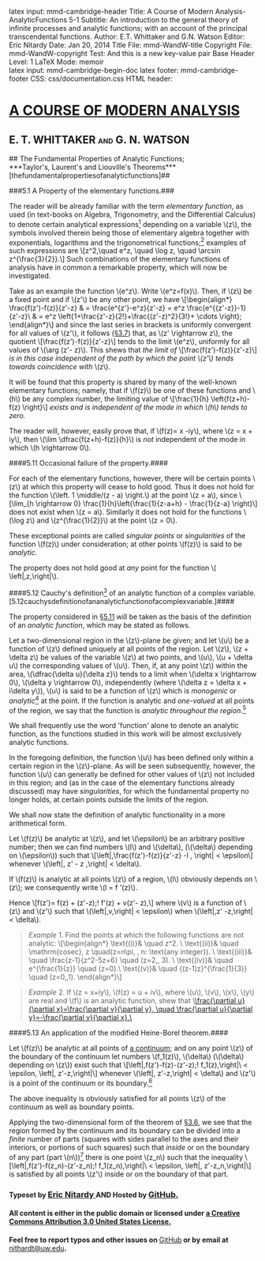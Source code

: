 latex input:	mmd-cambridge-header
Title:	A Course of Modern Analysis-AnalyticFunctions 5-1 
Subtitle:	An introduction to the general theory of
	infinite processes and analytic functions;
	with an account of the principal
	transcendental functions.
Author:	E.T. Whittaker and G.N. Watson
Editor:	Eric Nitardy
Date:	Jan 20, 2014
Title File:	mmd-WandW-title
Copyright File:	mmd-WandW-copyright
Test:	And this is a new key-value pair
Base Header Level:	1
LaTeX Mode:	memoir  
latex input:	mmd-cambridge-begin-doc 
latex footer:	mmd-cambridge-footer
CSS:	css/documentation.css
HTML header:	<script type="text/javascript"
	src="http://cdn.mathjax.org/mathjax/latest/MathJax.js?config=TeX-AMS_HTML-full"></script>
	<script type="text/javascript" src="js/showhide.js"></script>
	<script type="text/javascript" src="js/mathjaxend.js"></script>


<div id="header"><h1><a href="CMA00-Front.html">A COURSE OF MODERN<span>&nbsp;</span>ANALYSIS</a></h1><h2>E. T. WHITTAKER <span style="font-size:65%;">AND</span> G.<span>&nbsp;</span>N.<span>&nbsp;</span>WATSON</h2></div>

<div markdown=1 id="content">
<div markdown=1 class="contenttext">
## The Fundamental Properties of Analytic<span>&nbsp;</span>Functions; <br>***Taylor's,<span>&nbsp;</span>Laurent's and Liouville's<span>&nbsp;</span>Theorems***[thefundamentalpropertiesofanalyticfunctions]##

###5.1 A Property of the elementary functions.###

[^analyticfuncyions,+3]: The reader will observe that this is not the sense in which the term function is defined ([§3.1](CMA03-1-ContinuousFnsMN.html#thedependenceofonecomplexnumberonanother)) in this work. Thus e.g. \\(x - iy\\) and \\(\left| \,z\,  \right|\\) are functions of \\(z \,( = x + iy)\\) in the sense of [§3.1](CMA03-1-ContinuousFns.html#thedependenceofonecomplexnumberonanother), but are not elementary functions of the type under consideration.

The reader will be already familiar with the term *elementary function*, as 
used (in text-books on Algebra, Trigonometry, and the Differential Calculus) 
to denote certain analytical expressions[^analyticfuncyions,+3] depending on a variable \\(z\\), the 
symbols involved therein being those of elementary algebra together with 
exponentials, logarithms and the trigonometrical functions;[^appendix,-3] examples of such 
expressions are 
\\[z^2,\quad e^z, \quad \log z, \quad \arcsin z^{\frac{3}{2}}.\\] 
Such combinations of the elementary functions of analysis have in common 
a remarkable property, which will now be investigated. 

[^appendix,-3]: *Editor's Note*: Exponentials, logarithms and the trigonometrical functions are defined and their fundamental properties derived in the [Appendix](CMA24-Appendix-I-LogrithmAndExponential.html).

Take as an example the function \\(e^z\\). 
Write \\(e^z=f(x)\\). Then, if \\(z\\) be a fixed point and if \\(z'\\) be any other point, we have 
\\[\begin{align*}
\frac{f(z')-f(z)}{z'-z} & = \frac{e^{z'}-e^z}{z'-z} = e^z \frac{e^{\{z'-z\}}-1}{z'-z}\\
& = e^z \left\{1+\frac{z'-z}{2!}+\frac{(z'-z)^2}{3!}+ \cdots \right\};
\end{align*}\\]
and since the last series in brackets is uniformly convergent for all values of 
\\(z'\\), it follows ([§3.7](CMA03-4-PowerSeries.html#3.7uniformityofconvergenceofpowerseries.)) that, as \\(z' \rightarrow z\\), the quotient 
\\[\frac{f(z')-f(z)}{z'-z}\\]
tends to the limit \\(e^z\\), uniformly for all values of \\(\arg (z'- z)\\). 
This shews that *the limit of* 
\\[\frac{f(z')-f(z)}{z'-z}\\]
*is in this case independent of the path by which the point \\(z'\\) tends towards 
coincidence with* \\(z\\). 

It will be found that this property is shared by many of the well-known 
elementary functions; namely, that if \\(f(z)\\) be one of these functions and \\(h\\) be any complex number, the limiting value of 
\\[\frac{1}{h} \left\{f(z+h)-f(z) \right\}\\]
*exists and is independent of the mode in which \\(h\\) tends to zero.*

The reader will, however, easily prove that, if \\(f(z)= x -iy\\), where \\(z = x + iy\\), then \\(\lim \dfrac{f(z+h)-f(z)}{h}\\) is *not* independent of the mode in which \\(h \rightarrow 0\\). 

####5.11 Occasional failure of the property.#### 

For each of the elementary functions, however, there will be certain points 
\\(z\\) at which this property will cease to hold good. Thus it does not hold for 
the function \\(\left. 1 \middle/(z - a) \right.\\) at the point \\(z = a\\), since 
\\[\lim_{h \rightarrow 0} \frac{1}{h}\left\{\frac{1}{z-a+h} - \frac{1}{z-a} \right\}\\]
does not exist when \\(z = a\\). Similarly it does not hold for the functions \\(\log z\\) and \\(z^{\frac{1}{2}}\\) at the point \\(z = 0\\). 

These exceptional points are called *singular points* or *singularities* of the 
function \\(f(z)\\) under consideration; at other points \\(f(z)\\) is said to be *analytic*. 

The property does not hold good at *any* point for the function \\( \left|\,z\,\right|\\). 

####5.12 Cauchy's definition[^cauchysmemoir,-2] of an analytic function of a complex variable. [5.12cauchysdefinitionofananalyticfunctionofacomplexvariable.]####

[^cauchysmemoir,-2]: See the memoir cited in [§5.2](CMA05-2-CauchysTheorem.html#5.2cauchystheoremontheintegralofafunctionroundacontour.) (1st margin note).

The property considered in [§5.11](#5.11occasionalfailureoftheproperty.) will be taken as the basis of the definition of an *analytic function*, which may be stated as follows. 

[^analytic,-3]: The words 'regular' and 'holomorphic' are sometimes used. A distinction has been made by Borel between 'monogenic' and 'analytic' functions in the case of functions with an infinite number of singularities. See [§5.51](CMA05-4-AnalyticContinuation.html#). <br><br>*Editor's Note*: Modern usage is slightly different: a complex function is *analytic, holomorphic (or regular) at a point \\(z\\)* if it is differentiable in a open neighborhood of \\(z\\) and is *holomorphic on set \\(S\\)* if it is holomorphic at every point of an open set containing \\(S\\).

Let a two-dimensional region in the \\(z\\)-plane be given; and let \\(u\\) be a 
function of \\(z\\) defined uniquely at all points of the region. Let \\(z\\), \\(z + \delta z\\) be values of the variable \\(z\\) at two points, and \\(u\\), \\(u + \delta u\\) the corresponding values of \\(u\\). Then, if, at any point \\(z\\) within the area, \\(\dfrac{\delta u}{\delta z}\\) tends to a limit when \\(\delta x \rightarrow 0\\), \\(\delta y \rightarrow 0\\), independently (where \\(\delta z = \delta x + i\delta y\\)), \\(u\\) is said to be a function of \\(z\\) 
which is *monogenic* or *analytic*[^analytic,-3] at the point. If the function is analytic and *one-valued* at all points of the region, we say that the function is *analytic 
throughout the region.*[^onevalued,+3] 

[^onevalued,+3]: See [§5.2 cor. 2](CMA05-2-CauchysTheorem.html#5.2corollary2), margin note.

We shall frequently use the word 'function' alone to denote an analytic 
function, as the functions studied in this work will be almost exclusively 
analytic functions. 

In the foregoing definition, the function \\(u\\) has been defined only within 
a certain region in the \\(z\\)-plane. As will be seen subsequently, however, the 
function \\(u\\) can generally be defined for other values of \\(z\\) not included in this 
region; and (as in the case of the elementary functions already discussed) 
may have *singularities*, for which the fundamental property no longer holds, 
at certain points outside the limits of the region. 

We shall now state the definition of analytic functionality in a more 
arithmetical form. 

Let \\(f(z)\\) be analytic at \\(z\\), and let \\(\epsilon\\) be an arbitrary positive number; then we can find numbers \\(l\\) and \\(\delta\\), (\\(\delta\\) depending on \\(\epsilon\\)) such that 
\\[\left|\,\frac{f(z')-f(z)}{z'-z} -l \, \right| < \epsilon\\]
whenever \\(\left|\, z' - z \,\right| < \delta\\). 

If \\(f(z)\\) is analytic at all points \\(z\\) of a region, \\(l\\) obviously depends on \\(z\\); we consequently write \\(l = f '(z)\\). 

Hence \\[f(z')= f(z) + (z'-z)\;\! f'(z) + v(z'- z),\\] 
where \\(v\\) is a function of \\(z\\) and \\(z'\\) such that \\(\left|\,v\,\right| < \epsilon\\) when \\(\left|\,z' -z\,\right|< \delta\\). 

>*Example* 1. Find the points at which the following functions are not analytic: 
>\\[\begin{align*}
>\text{(i)}& \quad z^2.  \\  \text{(ii)}& \quad \mathrm{cosec}\, z \quad(z=n\pi, \,  n\: \text{any integer}). \\
>\text{(iii)}& \quad \frac{z-1}{z^2-5z+6} \quad (z=2,\, 3). \\  \text{(iv)}& \quad e^{\frac{1}{z}} \quad (z=0).\\
> \text{(v)}& \quad \{(z-1)z\}^{\frac{1}{3}} \quad (z=0,\,1).
>\end{align*}\\] 


>*Example* 2. If \\(z = x+iy\\), \\(f(z) = u + iv\\), where \\(u\\), \\(v\\), \\(x\\), \\(y\\) are real and \\(f\\) is an analytic function, shew that 
\\[\frac{\partial u}{\partial x}=\frac{\partial v}{\partial y}, \quad  \frac{\partial u}{\partial y}=-\frac{\partial v}{\partial x}.\\](Riemann.) 


####5.13 An application of the modified Heine-Borel theorem.####

Let \\(f(z)\\) be analytic at all points of [a continuum](CMA03-1-ContinuousFns.html#3.21continuum); and on any point \\(z\\) of the boundary of the continuum let numbers \\(f_1(z)\\), \\(\delta\\) (\\(\delta\\) depending on \\(z\\)) exist such that 
\\[\left|\,f(z')-f(z)-(z'-z)\;\! f_1(z)\,\right|\ < \epsilon\, \left|\, z'-z\,\right|\\] 
whenever \\(\left|\, z'-z\,\right| < \delta\\) and \\(z'\\) is a point of the continuum or its boundary.[^boundary,-2] 

[^boundary,-2]: We write \\(f_1(z)\\) instead of \\(f'(z)\\) as the differential coefficient might not exist when \\(z'\\) approaches \\(z\\) from outside the boundary so that \\(f_1(z)\\) is not necessarily a unique derivate.

The above inequality is obviously satisfied for all points \\(z\\) of the continuum 
as well as boundary points. 

Applying the two-dimensional form of the theorem of [§3.6](CMA03-3-Heine-Borel.html#themodifiedheine-boreltheorem.), we see that 
the region formed by the continuum and its boundary can be divided into 
a *finite* number of parts (squares with sides parallel to the axes and their 
interiors, or portions of such squares) such that *inside* or on the boundary of 
any part (part \\(n\\))[^addindex,-7] there is one point \\(z_n\\) such that the inequality 
\\[\left|\,f(z')-f(z_n)-(z'-z_n)\;\! f_1(z_n)\,\right|\ < \epsilon\, \left|\, z'-z_n\,\right|\\] 
is satisfied by all points \\(z'\\) inside or on the boundary of that part. 

[^addindex,-7]: *Editor's Note*: For clarity, I indexed the parts and the \\(z_n\\).

</div>

</div>



<div id="footer">
<h3><span style="font-size:85%;">Typeset by </span><a href="../index.html" target="_blank">Eric Nitardy </a> <span style="font-size:85%;">AND Hosted by </span><a href="https://github.com/"> GitHub.</a></h3>
<h4>All content is either in the public domain or licensed under <a href="http://creativecommons.org/licenses/by/3.0/us/">a Creative Commons Attribution 3.0 United States License.</a></h4>
<h4>Feel free to report typos and other issues on <span style="font-weight: 400;"><a href="https://github.com/CdLbB/cdlbb.github.com/tree/master/WandW">GitHub</a></span> or by email at <span style="font-weight: 400;"><a href="&#x6d;&#x61;&#x69;&#108;&#116;&#111;&#58;&#110;&#x69;&#x74;&#104;&#x61;&#114;&#100;&#x74;&#x40;&#x75;&#x77;&#46;&#101;&#x64;&#x75;">&#x6e;&#x69;&#116;&#x68;&#x61;&#114;&#100;&#x74;&#x40;&#117;&#119;&#x2e;&#101;&#x64;&#x75;</a></span>.</h4>
</div>

<div id="navaprop" class="navigation" style="visibility:hidden;" >
<h2 id="contents">Contents</h2>
<ul>
<li class="part"><a onClick="hideIt('navaprop');showIt('navfront');">FRONTMATTER</a>
  <ul>
    <li><a href="CMA00-Front.html#contents">Table of Contents</a></li>
  </ul>
</li>
<li class="part"><a onClick="hideIt('navaprop');showIt('navprocesses');">PROCESSES OF ANALYSIS</a>
  <ul>
    <li class="more"><a onClick="hideIt('navaprop');showIt('navprocesses');"> more . . . </a></li>
    <li><a href="CMA04-1-Integration.html">The Theory of Riemann Integration</a></li>
    <li><a href="#thefundamentalpropertiesofanalyticfunctions">The Properties of Analytic Functions</a>
      <ul>
	<li class="current"><a href="#5.1apropertyoftheelementaryfunctions.">A Property of Elementary Functions</a>
          <ul>
              <li  class="current"><a href="#5.11occasionalfailureoftheproperty.">Occasional failure of the property</a>
              <li  class="current"><a href="#5.12cauchysdefinitionofananalyticfunctionofacomplexvariable.">Cauchy&#8217;s definition of an analytic function</a>
              <li  class="current"><a href="#5.13anapplicationofthemodifiedheine-boreltheorem.">An application of the Heine-Borel theorem</a>
          </ul>
       </li>
        <li><a href="CMA05-2-CauchysTheorem.html#5.2cauchystheoremontheintegralofafunctionroundacontour.">Cauchy&#8217;s Theorem</a></li>
	<li><a href="CMA05-3-TaylorsTheorem.html#5.3analyticfunctionsrepresentedbyuniformlyconvergentseries.">Analytic Functions as Uniformly Convergent Series</a></li>
	<li><a href="CMA05-3-TaylorsTheorem.html#5.4taylorstheorem.">Taylor&#8217;s Theorem</a></li>
	<li><a href="CMA05-4-AnalyticContinuation.html#5.5theprocessofcontinuation.">Analytic Continuation</a></li>
       <li><a href="CMA05-5-LaurentsTheorem.html#5.6laurentstheorem.">Laurent&#8217;s Theorem</a></li>
	<li><a href="CMA05-6-ManyValuedFunctions.html#5.7many-valuedfunctions.">Many-valued Functions</a></li>
        <li><a href="CMA05-6-ManyValuedFunctions.html#references.">References</a></li>
        <li><a href="CMA05-6-ManyValuedFunctions.html#miscellaneousexamples.">Miscellaneous Examples</a></li>
      </ul>
    </li>
    <li><a href="CMA06-1-Residues.html">The Theory of Residues</a></li>
    <li class="more"><a onClick="hideIt('navaprop');showIt('navprocesses');"> more . . . </a></li>
  </ul>
</li>
<li class="part"><a onClick="hideIt('navaprop');showIt('navtranscendental');">THE TRANSCENDENTAL FUNCTIONS</a></li>
<li class="part"><a onClick="hideIt('navaprop');showIt('navback');">BACKMATTER</a> 
   <ul >
    <li ><a href="CMA24-Appendix-I-LogrithmAndExponential.html">Appendix</a></li>
  </ul>
</li>
</ul>
</div>



<div id="navfront" class="navigation" style="visibility:hidden;" >
<h2 id="contents">Contents</h2>
<ul>
<li class="part"><a>FRONTMATTER</a>
  <ul>
    <li><a href="CMA00-Front.html#acourseof">Title Page</a></li>
    <li><a href="CMA00-Front.html#cambridgeuniversitypress">Copyright</a></li>
    <li><a href="CMA00-Front.html#preface">Preface</a></li>
    <li><a href="CMA00-Front.html#editorsnote">Editor&#8217;s Note</a></li>
    <li class="toc"><a href="CMA00-Front.html#contents">Table of Contents</a></li>
  </ul>
</li>
<li class="part"><a onClick="hideIt('navfront');showIt('navprocesses');">PROCESSES OF ANALYSIS</a>  
<ul>
    <li class="more current"><a onClick="showIt('navaprop');hideIt('navfront');"> you are here . . . </a></li>
  </ul>
</li>
<li class="part"><a onClick="hideIt('navfront');showIt('navtranscendental');">THE TRANSCENDENTAL FUNCTIONS</a></li>
<li class="part"><a onClick="hideIt('navfront');showIt('navback');">BACKMATTER</a></li>
</ul>
</div>


<div id="navprocesses" class="navigation" style="visibility:hidden;" >
<h2 id="contents">Contents</h2>
<ul>
<li class="part"><a onClick="showIt('navfront');hideIt('navprocesses');">FRONTMATTER</a></li>
<li class="part"><a>PROCESSES OF ANALYSIS</a>
  <ul >
    <li><a href="CMA01-Complex.html">Complex Numbers</a></li>
    <li><a href="CMA02-1-Limits.html">The Theory of Convergence</a></li>
     <li><a href="CMA03-1-ContinuousFns.html">Continuity and Uniform Convergence</a></li>
     <li><a href="CMA04-1-Integration.html">The Theory of Riemann Integration</a></li>
     <li><a href="CMA05-1-AnalyticFunctions.html">The Properties of Analytic Functions</a></li>
     <li class="more current"><a onClick="showIt('navaprop');hideIt('navprocesses');"> you are here . . . </a></li>
     <li><a href="CMA06-1-Residues.html">The Theory of Residues</a></li>
     <li><a href="CMA07-1-ExpansionOfFunctions.html">Expanding Functions in Infinite Series</a></li>
     <li><a href="CMA08-1-AsymptoticExpansion.html">Asymptotic Expansions and Summability</a></li>
     <li class="notdone"><a href="whereOwhere.html">Fourier Series &amp; Trigonometrical Series</a></li>
     <li class="notdone"><a href="whereOwhere.html">Linear Differential Equations</a></li>
     <li class="notdone"><a href="whereOwhere.html">Integral Equations</a></li>
  </ul>
</li>
<li class="part"><a onClick="hideIt('navprocesses');showIt('navtranscendental');">THE TRANSCENDENTAL FUNCTIONS</a></li>
<li class="part"><a onClick="hideIt('navprocesses');showIt('navback');">BACKMATTER</a></li>
</ul>
</div>


<div id="navtranscendental" class="navigation" style="visibility:hidden;" >
<h2 id="contents">Contents</h2>
<ul>
<li class="part"><a onClick="showIt('navfront');hideIt('navtranscendental');">FRONTMATTER</a></li>
<li class="part"><a onClick="showIt('navprocesses');hideIt('navtranscendental');">PROCESSES OF ANALYSIS</a> 
<ul>
    <li class="more current"><a onClick="showIt('navaprop');hideIt('navtranscendental');"> you are here . . . </a></li>
  </ul>
</li>
<li class="part"><a>THE TRANSCENDENTAL FUNCTIONS</a>
  <ul>
    <li class="notdone"><a href="whereOwhere.html">The Gamma Function</a></li>
    <li class="notdone"><a href="whereOwhere.html">The Zeta Function</a></li>
    <li class="notdone"><a href="whereOwhere.html">The Hypergeometric Function</a></li>
    <li class="notdone"><a href="whereOwhere.html">Legendre Functions</a></li>
    <li class="notdone"><a href="whereOwhere.html">The Confluent Hypergeometric Function</a></li>
    <li class="notdone"><a href="whereOwhere.html">Bessel Functions</a></li>
    <li class="notdone"><a href="whereOwhere.html">The Equations of Mathematical Physics</a></li>
    <li class="notdone"><a href="whereOwhere.html">Mathieu Functions</a></li>
    <li class="notdone"><a href="whereOwhere.html">Elliptic &amp; Weierstrassian Functions</a></li>
    <li class="notdone"><a href="whereOwhere.html">The Theta Functions</a></li>
    <li class="notdone"><a href="whereOwhere.html">The Jacobian Elliptic Functions</a></li>
    <li class="notdone"><a href="whereOwhere.html">Ellipsoidal Harmonics &amp; Lamé&#8217;s Equation</a></li> 
  </ul>
  </li>
<li class="part"><a onClick="hideIt('navtranscendental');showIt('navback');">BACKMATTER</a></li>
</ul>
</div>


<div id="navback" class="navigation" style="visibility:hidden;" >
<h2 id="contents">Contents</h2>
<ul>
<li class="part"><a onClick="showIt('navfront');hideIt('navback');">FRONTMATTER</a></li>
<li class="part"><a onClick="showIt('navprocesses');hideIt('navback');">PROCESSES OF ANALYSIS</a>  
<ul>
    <li class="more current"><a onClick="showIt('navaprop');hideIt('navback');"> you are here . . . </a></li>
  </ul>
</li>
<li class="part"><a onClick="showIt('navtranscendental');hideIt('navback');">THE TRANSCENDENTAL FUNCTIONS</a></li>
<li class="part"><a>BACKMATTER</a>
  <ul >
    <li ><a href="CMA24-Appendix-I-LogrithmAndExponential.html">Appendix</a></li>
    <li ><a href="whereOwhere.html">Authors Quoted</a></li>
  </ul>
</li>
</ul>
</div>



<div id="navfixedleft" class="fixedBleft">
<p><a href="CMA04-3-ComplexInt.html">&#x25C0;</a></p>
</div>

<div id="navfixedrightempty" class="fixedBright" style="visibility: visible;">
<p><a onClick="showIt('navaprop');hideIt('navfront');hideIt('navprocesses');hideIt('navtranscendental');hideIt('navback');showIt('navfixedrightlist');hideIt('navfixedrightempty');" style="float: left;">&#x25A4;</a> <a href="CMA05-2-CauchysTheorem.html" style="float: right;">&#x25B6;</a></p>
</div>

<div  id="navfixedrightlist" class="fixedBright" style="visibility: hidden;">
<p><a onClick="hideIt('navaprop');hideIt('navfront');hideIt('navprocesses');hideIt('navtranscendental');hideIt('navback');hideIt('navfixedrightlist');showIt('navfixedrightempty');" style="float: left;">&#x25A2;</a> <a href="CMA05-2-CauchysTheorem.html" style="float: right;">&#x25B6;	</a></p>
</div>